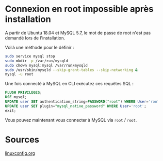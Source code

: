 # Connexion en root impossible après installation

A partir de Ubuntu 18.04 et MySQL 5.7, le mot de passe de root n'est pas demandé lors de l'installation.

Voilà une méthode pour le définir :

```bash
sudo service mysql stop
sudo mkdir -p /var/run/mysqld
sudo chown mysql:mysql /var/run/mysqld
sudo /usr/sbin/mysqld --skip-grant-tables --skip-networking &
mysql -u root
```

Une fois connecté à MySQL en CLI exécutez ces requêtes SQL :
```sql
FLUSH PRIVILEGES;
USE mysql;
UPDATE user SET authentication_string=PASSWORD("root") WHERE User='root';
UPDATE user SET plugin="mysql_native_password" WHERE User='root';
exit;
```

Vous pouvez maintenant vous connecter à MySQL via `root` / `root`.

# Sources

[linuxconfig.org](https://linuxconfig.org/how-to-reset-root-mysql-password-on-ubuntu-18-04-bionic-beaver-linux)
